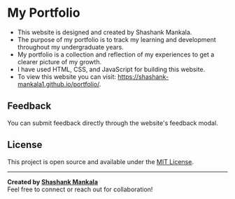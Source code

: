 # My Portfolio
- This website is designed and created by Shashank Mankala. <br>
- The purpose of my portfolio is to track my learning and development throughout my undergraduate years.<br>
- My portfolio is a collection and reflection of my experiences to get a clearer picture of my growth.<br>
- I have used HTML, CSS, and JavaScript for building this website.<br>
- To view this website you can visit: https://shashank-mankala1.github.io/portfolio/.


## Feedback

You can submit feedback directly through the website's feedback modal.

## License

This project is open source and available under the [MIT License](LICENSE).

---

**Created by [Shashank Mankala](https://www.linkedin.com/in/shashank-mankala/)**  
Feel free to connect or reach out for collaboration!